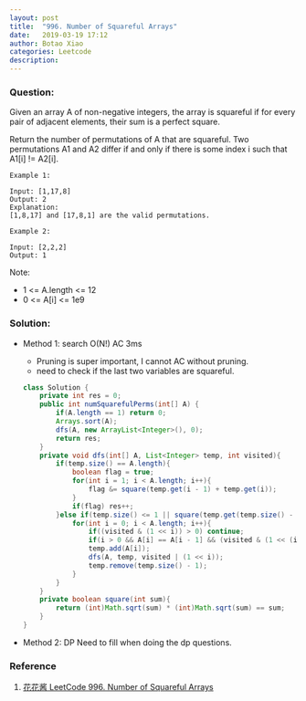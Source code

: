 ```yaml
---
layout: post
title:  "996. Number of Squareful Arrays"
date:   2019-03-19 17:12
author: Botao Xiao
categories: Leetcode
description:
---
```

### Question:
Given an array A of non-negative integers, the array is squareful if for every pair of adjacent elements, their sum is a perfect square.

Return the number of permutations of A that are squareful.  Two permutations A1 and A2 differ if and only if there is some index i such that A1[i] != A2[i].

```
Example 1:

Input: [1,17,8]
Output: 2
Explanation:
[1,8,17] and [17,8,1] are the valid permutations.

Example 2:

Input: [2,2,2]
Output: 1
```

Note:
* 1 <= A.length <= 12
* 0 <= A[i] <= 1e9



### Solution:
* Method 1: search O(N!) AC 3ms
    * Pruning is super important, I cannot AC without pruning.
    * need to check if the last two variables are squareful.
    ```Java
    class Solution {
        private int res = 0;
        public int numSquarefulPerms(int[] A) {
            if(A.length == 1) return 0;
            Arrays.sort(A);
            dfs(A, new ArrayList<Integer>(), 0);
            return res;
        }
        private void dfs(int[] A, List<Integer> temp, int visited){
            if(temp.size() == A.length){
                boolean flag = true;
                for(int i = 1; i < A.length; i++){               
                    flag &= square(temp.get(i - 1) + temp.get(i));
                }
                if(flag) res++;
            }else if(temp.size() <= 1 || square(temp.get(temp.size() - 1) + temp.get(temp.size() - 2))){
                for(int i = 0; i < A.length; i++){
                    if((visited & (1 << i)) > 0) continue;
                    if(i > 0 && A[i] == A[i - 1] && (visited & (1 << (i - 1))) == 0) continue;
                    temp.add(A[i]);
                    dfs(A, temp, visited | (1 << i));
                    temp.remove(temp.size() - 1);
                }
            }
        }
        private boolean square(int sum){
            return (int)Math.sqrt(sum) * (int)Math.sqrt(sum) == sum;
        }
    }
    ```

* Method 2: DP Need to fill when doing the dp questions.

### Reference
1. [花花酱 LeetCode 996. Number of Squareful Arrays](https://zxi.mytechroad.com/blog/searching/leetcode-996-number-of-squareful-arrays/)


